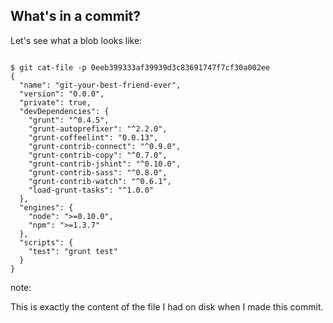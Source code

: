 ## What's in a commit?

Let's see what a blob looks like:

<pre><code data-trim data-noescape>
$ <span class="fragment">git cat-file -p 0eeb399333af39939d3c83691747f7cf30a002ee</span>
<span class="fragment">{
  "name": "git-your-best-friend-ever",
  "version": "0.0.0",
  "private": true,
  "devDependencies": {
    "grunt": "^0.4.5",
    "grunt-autoprefixer": "^2.2.0",
    "grunt-coffeelint": "0.0.13",
    "grunt-contrib-connect": "^0.9.0",
    "grunt-contrib-copy": "^0.7.0",
    "grunt-contrib-jshint": "^0.10.0",
    "grunt-contrib-sass": "^0.8.0",
    "grunt-contrib-watch": "^0.6.1",
    "load-grunt-tasks": "^1.0.0"
  },
  "engines": {
    "node": ">=0.10.0",
    "npm": ">=1.3.7"
  },
  "scripts": {
    "test": "grunt test"
  }
}</span>
</code></pre>

note:

This is exactly the content of the file I had on disk when I made this commit.
